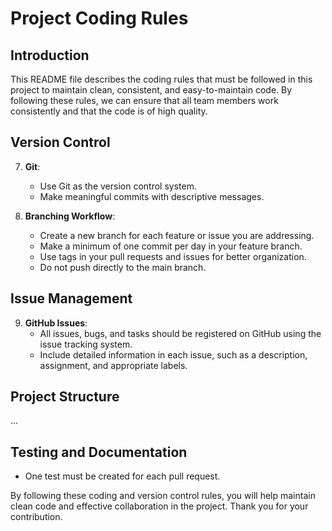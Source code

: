 # Project Coding Rules

## Introduction

This README file describes the coding rules that must be followed in this project to maintain clean, consistent, and easy-to-maintain code. By following these rules, we can ensure that all team members work consistently and that the code is of high quality.

## Version Control

7. **Git**:
   - Use Git as the version control system.
   - Make meaningful commits with descriptive messages.

8. **Branching Workflow**:
   - Create a new branch for each feature or issue you are addressing.
   - Make a minimum of one commit per day in your feature branch.
   - Use tags in your pull requests and issues for better organization.
   - Do not push directly to the main branch.

## Issue Management

9. **GitHub Issues**:
   - All issues, bugs, and tasks should be registered on GitHub using the issue tracking system.
   - Include detailed information in each issue, such as a description, assignment, and appropriate labels.

## Project Structure

...

## Testing and Documentation

- One test must be created for each pull request.

By following these coding and version control rules, you will help maintain clean code and effective collaboration in the project. Thank you for your contribution.
